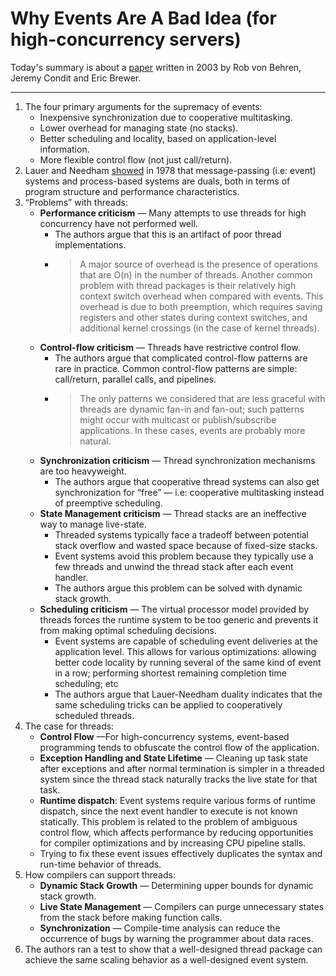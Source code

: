 # Why Events Are A Bad Idea (for high-concurrency servers)


Today's summary is about a  [paper](https://www.usenix.org/legacy/events/hotos03/tech/full_papers/vonbehren/vonbehren.pdf) written in 2003 by Rob von Behren, Jeremy Condit and Eric Brewer.

-----

1. The four primary arguments for the supremacy of events:
    *  Inexpensive synchronization due to cooperative multitasking.
    * Lower overhead for managing state (no stacks).
    * Better scheduling and locality, based on application-level information.
    * More flexible control flow (not just call/return).
2. Lauer and Needham [showed](https://dl.acm.org/doi/10.1145/850657.850658) in 1978 that message-passing (i.e: event) systems and process-based systems are duals, both in terms of program structure and performance characteristics.
3. “Problems” with threads:
    * **Performance criticism** — Many attempts to use threads for high concurrency have not performed well.
        * The authors argue that this is an artifact of poor thread implementations.
        * > A major source of overhead is the presence of operations that are O(n) in the number of threads. Another common problem with thread packages is their relatively high context switch overhead when compared with events. This overhead is due to both preemption, which requires saving registers and other states during context switches, and additional kernel crossings (in the case of kernel threads).
    * **Control-flow criticism** — Threads have restrictive control flow.
        * The authors argue that complicated control-flow patterns are rare in practice. Common control-flow patterns are simple: call/return, parallel calls, and pipelines.
        * > The only patterns we considered that are less graceful with threads are dynamic fan-in and fan-out; such patterns might occur with multicast or publish/subscribe applications. In these cases, events are probably more natural.
    * **Synchronization criticism** — Thread synchronization mechanisms are too heavyweight.
        * The authors argue that cooperative thread systems can also get synchronization for “free” — i.e: cooperative multitasking instead of preemptive scheduling.
    * **State Management criticism** — Thread stacks are an ineffective way to manage live-state.
        * Threaded systems typically face a tradeoff between potential stack overflow and wasted space because of fixed-size stacks.
        * Event systems avoid this problem because they typically use a few threads and unwind the thread stack after each event handler.
        * The authors argue this problem can be solved with dynamic stack growth.
    * **Scheduling criticism** — The virtual processor model provided by threads forces the runtime system to be too generic and prevents it from making optimal scheduling decisions.
        * Event systems are capable of scheduling event deliveries at the application level. This allows for various optimizations: allowing better code locality by running several of the same kind of event in a row; performing shortest remaining completion time scheduling; etc
        * The authors argue that Lauer-Needham duality indicates that the same scheduling tricks can be applied to cooperatively scheduled threads.
4. The case for threads:
    * **Control Flow** —For high-concurrency systems, event-based programming tends to obfuscate the control flow of the application.
    * **Exception Handling and State Lifetime** — Cleaning up task state after exceptions and after normal termination is simpler in a threaded system since the thread stack naturally tracks the live state for that task.
    * **Runtime dispatch**: Event systems require various forms of runtime dispatch, since the next event handler to execute is not known statically. This problem is related to the problem of ambiguous control flow, which affects performance by reducing opportunities for compiler optimizations and by increasing CPU pipeline stalls.
    * Trying to fix these event issues effectively duplicates the syntax and run-time behavior of threads.
6. How compilers can support threads:
    * **Dynamic Stack Growth** — Determining upper bounds for dynamic stack growth.
    * **Live State Management** — Compilers can purge unnecessary states from the stack before making function calls.
    * **Synchronization** — Compile-time analysis can reduce the occurrence of bugs by warning the programmer about data races.
7. The authors ran a test to show that a well-designed thread package can achieve the same scaling behavior as a well-designed event system.
